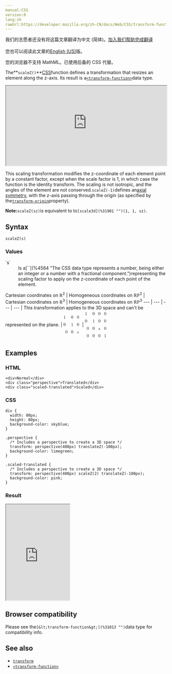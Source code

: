```yaml
---
manual:CSS
version:0
lang:zh
rawUrl:https://developer.mozilla.org/zh-CN/docs/Web/CSS/transform-function/scaleZ
---
```




<bdi>我们的志愿者还没有将这篇文章翻译为<bdi>中文 (简体)</bdi>。[加入我们帮助完成翻译](%31922 "")<br></br>您也可以阅读此文章的[English (US)](%31923 "")版。</bdi>






您的浏览器不支持 MathML。已使用后备的 CSS 代替。




The**`scaleZ()`**[CSS](%427 "")function defines a transformation that resizes an element along the z-axis. Its result is a[`<transform-function>`](%28337 "The <transform-function> CSS data type represents a transformation that affects an element's appearance. Transformation functions can rotate, resize, distort, or move an element in 2D or 3D space. It is used in the transform property.")data type.

<iframe src='https://interactive-examples.mdn.mozilla.net/pages/css/function-scaleZ.html' width='100%' height='250'></iframe>


This scaling transformation modifies the z-coordinate of each element point by a constant factor, except when the scale factor is 1, in which case the function is the identity transform. The scaling is not isotropic, and the angles of the element are not conserved.`scaleZ(-1)`defines an[axial symmetry](%31909 ""), with the z-axis passing through the origin (as specified by the[`transform-origin`](%31858 "The transform-origin CSS property sets the origin for an element's transformations.")property).



**Note:**`scaleZ(sz)`is equivalent to to`[scale3d](%31901 "")(1, 1, sz)`.



## Syntax<a name="Syntax"></a>

```
scaleZ(s)

```

### Values<a name="Values"></a>
<dl><dt id=''>`s`</dt><dd>Is a[`<number>`](%4564 "The <number> CSS data type represents a number, being either an integer or a number with a fractional component.")representing the scaling factor to apply on the z-coordinate of each point of the element.</dd></dl>
Cartesian coordinates on ℝ<sup>2</sup> | Homogeneous coordinates on ℝℙ<sup>2</sup> | Cartesian coordinates on ℝ<sup>3</sup> | Homogeneous coordinates on ℝℙ<sup>3</sup> 
 ---  |  ---  |  ---  |  ---  | 
This transformation applies to the 3D space and can&#39;t be represented on the plane. | <math><mfenced><mtable><mtr>1<mtd>0</mtd><mtd>0</mtd></mtr><mtr>0<mtd>1</mtd><mtd>0</mtd></mtr><mtr><mtd>0</mtd><mtd>0</mtd><mtd>s</mtd></mtr></mtable></mfenced></math> | <math><mfenced><mtable><mtr>1<mtd>0</mtd><mtd>0</mtd><mtd>0</mtd></mtr><mtr>0<mtd>1</mtd><mtd>0</mtd><mtd>0</mtd></mtr><mtr><mtd>0</mtd><mtd>0</mtd><mtd>s</mtd><mtd>0</mtd></mtr><mtr><mtd>0</mtd><mtd>0</mtd><mtd>0</mtd><mtd>1</mtd></mtr></mtable></mfenced></math> 


## Examples<a name="Examples"></a>

### HTML<a name="HTML"></a>

```
<div>Normal</div>
<div class="perspective">Translated</div>
<div class="scaled-translated">Scaled</div>
```

### CSS<a name="CSS"></a>

```
div {
  width: 80px;
  height: 80px;
  background-color: skyblue;
}

.perspective {
  /* Includes a perspective to create a 3D space */
  transform: perspective(400px) translateZ(-100px);
  background-color: limegreen;
}

.scaled-translated {
  /* Includes a perspective to create a 3D space */
  transform: perspective(400px) scaleZ(2) translateZ(-100px);
  background-color: pink;
}
```

### Result<a name="Result"></a>


<iframe src='https://mdn.mozillademos.org/en-US/docs/Web/CSS/transform-function/scaleZ$samples/Examples?revision=1358402' width='200' height='300'></iframe>



## Browser compatibility<a name="Browser_compatibility"></a>


Please see the`[&lt;transform-function&gt;](%31013 "")`data type for compatibility info.


## See also<a name="See_also"></a>

* [`transform`](%6321 "The transform CSS property lets you rotate, scale, skew, or translate a given element. This is achieved by modifying the coordinate space of the CSS visual formatting model.")
* [`<transform-function>`](%28337 "The <transform-function> CSS data type represents a transformation that affects an element's appearance. Transformation functions can rotate, resize, distort, or move an element in 2D or 3D space. It is used in the transform property.")



